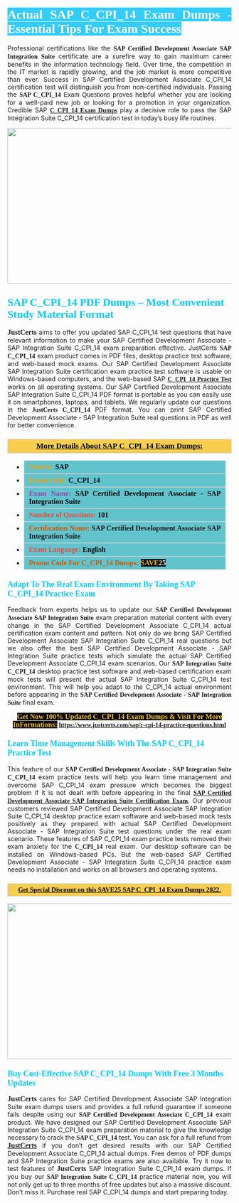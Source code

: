 <h1 style="text-align: justify;"><span style="color:#ffffff;"><span style="font-family:Georgia,serif;"><strong><span style="background-color:#33ccff;">Actual SAP C_CPI_14 Exam Dumps - Essential Tips For Exam Success</span></strong></span></span></h1>

<p style="text-align: justify;">Professional certifications like the <span style="font-family:Georgia,serif;"><strong>SAP Certified Development Associate SAP Integration Suite</strong></span> certificate are a surefire way to gain maximum career benefits in the information technology field. Over time, the competition in the IT market is rapidly growing, and the job market is more competitive than ever. Success in SAP Certified Development Associate C_CPI_14 certification test will distinguish you from non-certified individuals. Passing the <span style="font-family:Georgia,serif;"><strong>SAP </strong></span><span style="font-family:Arial,Helvetica,sans-serif;"><span style="font-family:Georgia,serif;"><strong>C_CPI_14</strong></span> Exam Questions</span> proves helpful whether you are looking for a well-paid new job or looking for a promotion in your organization. Credible SAP <span style="font-family:Georgia,serif;"><strong><a href="https://www.justcerts.com/sap/c-cpi-14-practice-questions.html">C_CPI_14 Exam Dumps</a></strong></span> play a decisive role to pass the SAP Integration Suite C_CPI_14 certification test in today’s busy life routines.</p>

<p style="text-align: center;"><a href="https://www.justcerts.com/sap/c-cpi-14-practice-questions.html"><img alt="" src="https://i.imgur.com/tWVNC2Y.jpg" style="width: 720px; height: 350px;" /></a></p>

<h2 style="margin-right:0in; margin-left:0in"><span style="color:#00ccff;"><span style="font-family:Georgia,serif;"><strong><span style="font-size:18pt">SAP C_CPI_14 PDF Dumps – Most Convenient Study Material Format</span></strong></span></span></h2>

<p style="text-align: justify;"><span style="font-size:16px;"><span style="font-family:Georgia,serif;"><strong>JustCerts</strong></span></span> aims to offer you updated SAP C_CPI_14 test questions that have relevant information to make your SAP Certified Development Associate - SAP Integration Suite C_CPI_14 exam preparation effective. JustCerts <span style="font-family:Georgia,serif;"><strong>SAP C_CPI_14</strong></span> exam product comes in PDF files, desktop practice test software, and web-based mock exams. Our SAP Certified Development Associate SAP Integration Suite certification exam practice test software is usable on Windows-based computers, and the web-based SAP <span style="font-family:Georgia,serif;"><a href="https://www.justcerts.com/sap/c-cpi-14-practice-questions.html"><strong>C_CPI_14 Practice Test</strong></a></span> works on all operating systems. Our SAP Certified Development Associate SAP Integration Suite C_CPI_14 PDF format is portable as you can easily use it on smartphones, laptops, and tablets. We regularly update our questions in the <span style="font-family:Georgia,serif;"><strong>JustCerts C_CPI_14 </strong></span> PDF format. You can print SAP Certified Development Associate - SAP Integration Suite real questions in PDF as well for better convenience.</p>

<h3 style="background: #f7ce50; border: 1px solid rgb(204, 204, 204); padding: 5px 10px; text-align: center;"><span style="font-family:Georgia,serif;"><u><u><span style="color:#000000;"><span style="font-size:11pt"><span style="line-height:normal"><b><span style="font-size:13.0pt"><span cambria="">More Details About SAP C_CPI_14 Exam Dumps:</span></span></b></span></span></span></u></u></span></h3>

<ul>
	<li style="margin:0cm 10pt">
	<div style="background:#61c4cd; border: 1px solid rgb(204, 204, 204); padding: 5px 10px; text-align: justify;"><span style="font-family:Georgia,serif;"><span style="font-size:11pt"><span style="line-height:normal"><b><span style="font-size:12.0pt"><span new="" roman="" times=""><span style="color:#f39c12;">Vendor:</span> <span style="color:#000000;">SAP</span></span></span></b></span></span></span></div>
	</li>
	<li style="margin:0cm 10pt">
	<div style="background: #61c4cd; border: 1px solid rgb(204, 204, 204); padding: 5px 10px; text-align: justify;"><span style="font-family:Georgia,serif;"><span style="font-size:11pt"><span style="line-height:normal"><b><span style="font-size:12.0pt"><span new="" roman="" times=""><span style="color:#f39c12;">Exam Code:</span> <span style="color:#000000;">C_CPI_14</span></span></span></b></span></span></span></div>
	</li>
	<li style="margin:0cm 10pt">
	<div style="background: #61c4cd; border: 1px solid rgb(204, 204, 204); padding: 5px 10px; text-align: justify;"><span style="font-family:Georgia,serif;"><span style="font-size:11pt"><span style="line-height:normal"><b><span style="font-size:12.0pt"><span new="" roman="" times=""><span style="color:#8e44ad;">Exam Name:</span> <span style="color:#000000;">SAP Certified Development Associate - SAP Integration Suite</span></span></span></b></span></span></span></div>
	</li>
	<li style="margin:0cm 10pt">
	<div style="background: #61c4cd; border: 1px solid rgb(204, 204, 204); padding: 5px 10px;"><span style="font-family:Georgia,serif;"><span style="font-size:11pt"><span style="line-height:normal"><b><span style="font-size:12.0pt"><span new="" roman="" times=""><span style="color:#e74c3c;">Number of Questions:</span><span style="color:#000000;"><span style="color:#f1c40f;"> </span>101</span></span></span></b></span></span></span></div>
	</li>
	<li style="margin:0cm 10pt">
	<div style="background: #61c4cd; border: 1px solid rgb(204, 204, 204); padding: 5px 10px; text-align: justify;"><span style="font-family:Georgia,serif;"><span style="font-size:11pt"><span style="line-height:normal"><b><span style="font-size:12.0pt"><span new="" roman="" times=""><span style="color:#d35400;">Certification Name:</span> SAP Certified Development Associate SAP Integration Suite</span></span></b></span></span></span></div>
	</li>
	<li style="margin:0cm 10pt">
	<div style="background: #61c4cd; border: 1px solid rgb(204, 204, 204); padding: 5px 10px; text-align: justify;"><span style="font-family:Georgia,serif;"><span style="font-size:11pt"><span style="line-height:normal"><b><span style="font-size:12.0pt"><span new="" roman="" times=""><span style="color:#e74c3c;">Exam Language:</span> <span style="color:#000000;">English</span></span></span></b></span></span></span></div>
	</li>
	<li style="margin:0cm 10pt">
	<div style="background: #61c4cd; border: 1px solid rgb(204, 204, 204); padding: 5px 10px;"><span style="font-family:Georgia,serif;"><span style="font-size:11pt"><span style="line-height:normal"><b><span style="font-size:12.0pt"><span new="" roman="" times=""><span style="color:#d35400;">Promo Code For C_CPI_14 Dumps:</span><span style="color:#f1c40f;"> <span style="background-color:#000000;">SAVE</span></span><span style="color:#ffffff;"><span style="background-color:#000000;">25</span></span></span></span></b></span></span></span></div>
	</li>
</ul>

<h3 style="margin-right:0in; margin-left:0in"><span style="color:#00ccff;"><span style="font-family:Georgia,serif;"><strong><span style="font-size:13.5pt">Adapt To The Real Exam Environment By Taking SAP C_CPI_14 Practice Exam</span></strong></span></span></h3>

<p style="text-align: justify;">Feedback from experts helps us to update our <span style="font-family:Georgia,serif;"><strong>SAP Certified Development Associate SAP Integration Suite</strong></span> exam preparation material content with every change in the SAP Certified Development Associate C_CPI_14 actual certification exam content and pattern. Not only do we bring SAP Certified Development Associate SAP Integration Suite C_CPI_14 real questions but we also offer the best SAP Certified Development Associate - SAP Integration Suite practice tests which simulate the actual SAP Certified Development Associate C_CPI_14 exam scenarios. Our <span style="font-family:Georgia,serif;"><strong>SAP Integration Suite C_CPI_14</strong></span> desktop practice test software and web-based certification exam mock tests will present the actual SAP Integration Suite C_CPI_14 test environment. This will help you adapt to the C_CPI_14 actual environment before appearing in the <span style="font-family:Georgia,serif;"><strong>SAP Certified Development Associate - SAP Integration Suite</strong></span> final exam.</p>

<p style="text-align: center;"><span style="font-family:Georgia,serif;"><strong><span style="font-size:16px;"><span style="color:#f1c40f;"><span style="background-color:#000000;">Get Now 100% Updated C_CPI_14 Exam Dumps & Visit For More InFormations:</span></span></span> <a href="https://www.justcerts.com/sap/c-cpi-14-practice-questions.html">https://www.justcerts.com/sap/c-cpi-14-practice-questions.html</a></strong></span></p>

<h3 style="margin-right:0in; margin-left:0in"><span style="color:#00ccff;"><span style="font-family:Georgia,serif;"><strong><span style="font-size:13.5pt">Learn Time Management Skills With The SAP C_CPI_14 Practice Test</span></strong></span></span></h3>

<p style="text-align: justify;">This feature of our <span style="font-family:Georgia,serif;"><strong>SAP Certified Development Associate - SAP Integration Suite C_CPI_14</strong></span> exam practice tests will help you learn time management and overcome SAP C_CPI_14 exam pressure which becomes the biggest problem if it is not dealt with before appearing in the final <span style="font-family:Georgia,serif;"><a href="https://www.justcerts.com/sap/sap-certified-development-associate-certification-exams.html"><strong>SAP Certified Development Associate SAP Integration Suite Certification Exam</strong></a></span>. Our previous customers reviewed SAP Certified Development Associate SAP Integration Suite C_CPI_14 desktop practice exam software and web-based mock tests positively as they prepared with actual SAP Certified Development Associate - SAP Integration Suite test questions under the real exam scenario. These features of SAP C_CPI_14 exam practice tests removed their exam anxiety for the <span style="font-family:Georgia,serif;"><strong>C_CPI_14 </strong></span> real exam. Our desktop software can be installed on Windows-based PCs. But the web-based SAP Certified Development Associate - SAP Integration Suite C_CPI_14 practice exam needs no installation and works on all browsers and operating systems.</p>

<h3 style="background: rgb(247, 206, 80); border: 1px solid rgb(204, 204, 204); padding: 5px 10px; text-align: center;"><span style="font-family:Georgia,serif;"><u><span style="color:#000000;"><span style="font-size:11pt;"><span style="line-height:normal;"><b><span cambria="">Get Special Discount on this SAVE25 SAP C_CPI_14 Exam Dumps 2022.</span></b></span></span></span></u></span></h3>

<p style="text-align: center;"><a href="https://www.justcerts.com/sap/c-cpi-14-practice-questions.html"><img alt="" src="https://i.imgur.com/FhvNGd8.jpg" style="width: 700px; height: 350px;" /></a></p>

<h3 style="margin-right:0in; margin-left:0in"><span style="color:#00ccff;"><span style="font-family:Georgia,serif;"><strong><span style="font-size:13.5pt">Buy Cost-Effective SAP C_CPI_14 Dumps With Free 3 Months Updates</span></strong></span></span></h3>

<p style="text-align: justify;"><span style="font-size:16px;"><span style="font-family:Georgia,serif;"><strong>JustCerts</strong></span></span> cares for SAP Certified Development Associate SAP Integration Suite exam dumps users and provides a full refund guarantee if someone fails despite using our <span style="font-family:Georgia,serif;"><strong>SAP Certified Development Associate C_CPI_14</strong></span> exam product. We have designed our SAP Certified Development Associate SAP Integration Suite C_CPI_14 exam preparation material to give the knowledge necessary to crack the <span style="font-family:Georgia,serif;"><strong>SAP C_CPI_14</strong></span> test. You can ask for a full refund from <a href="https://www.justcerts.com/"><span style="font-size:16px;"><span style="font-family:Georgia,serif;"><strong>JustCerts</strong></span></span></a> if you don’t get desired results with our SAP Certified Development Associate C_CPI_14 actual dumps. Free demos of PDF dumps and SAP Integration Suite practice exams are also available. Try it now to test features of <span style="font-size:16px;"><span style="font-family:Georgia,serif;"><strong>JustCerts</strong></span></span> SAP Integration Suite C_CPI_14 exam dumps. If you buy our <span style="font-family:Georgia,serif;"><strong>SAP Integration Suite C_CPI_14</strong></span> practice material now, you will not only get up to three months of free updates but also a massive discount. Don’t miss it. Purchase real SAP C_CPI_14 dumps and start preparing today.</p>
